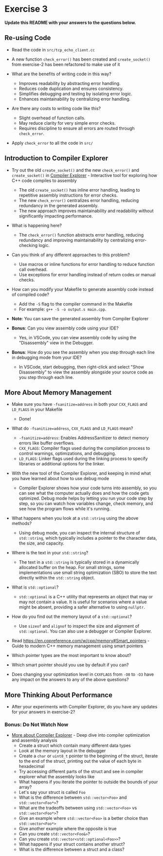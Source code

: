 # Exercise 3

**Update this README with your answers to the questions below.**

## Re-using Code

- Read the code in `src/tcp_echo_client.cc`
- A new function `check_error()` has been created and `create_socket()` from exercise-2 has been refactored to make use of it
- What are the benefits of writing code in this way?
  - Improves readability by abstracting error handling.
  - Reduces code duplication and ensures consistency.
  - Simplifies debugging and testing by isolating error logic.
  - Enhances maintainability by centralizing error handling.

- Are there any costs to writing code like this?
  - Slight overhead of function calls.
  - May reduce clarity for very simple error checks.
  - Requires discipline to ensure all errors are routed through `check_error`.
- Apply `check_error` to all the code in `src/`

## Introduction to Compiler Explorer

- Try out the old `create_socket()` and the new `check_error()` and 
  `create_socket()` in [Compiler Explorer](https://godbolt.org) - Interactive tool for exploring how C++ code compiles to assembly
  - The old `create_socket()` has inline error handling, leading to repetitive assembly instructions for error checks.
  - The new `check_error()` centralizes error handling, reducing redundancy in the generated assembly.
  - The new approach improves maintainability and readability without significantly impacting performance.

- What is happening here?
  - The `check_error()` function abstracts error handling, reducing redundancy and improving maintainability by centralizing error-checking logic.

- Can you think of any different approaches to this problem?
  - Use macros or inline functions for error handling to reduce function call overhead.
  - Use exceptions for error handling instead of return codes or manual checks.

- How can you modify your Makefile to generate assembly code instead of compiled code?
  - Add the `-S` flag to the compiler command in the Makefile
  - For example: `g++ -S -o output.s main.cpp`.
- **Note**: You can save the generated assembly from Compiler Explorer
- **Bonus**: Can you view assembly code using your IDE?
  - Yes, in VSCode, you can view assembly code by using the "Disassembly" view in the Debugger.
- **Bonus**: How do you see the assembly when you step through each line in debugging mode from your IDE?
  - In VSCode, start debugging, then right-click and select "Show Disassembly" to view the assembly alongside your source code as you step through each line.

## More About Memory Management

- Make sure you have `-fsanitize=address` in both your `CXX_FLAGS` and 
  `LD_FLAGS` in your Makefile
  - Done!
- What do `-fsanitize=address`, `CXX_FLAGS` and `LD_FLAGS` mean?
  - `-fsanitize=address`: Enables AddressSanitizer to detect memory errors like buffer overflows.
  - `CXX_FLAGS`: Compiler flags used during the compilation process to control warnings, optimizations, and debugging.
  - `LD_FLAGS`: Linker flags used during the linking process to specify libraries or additional options for the linker.

- With the new tool of the Compiler Explorer, and keeping in mind what you have learned about how to use debug mode
  - Compiler Explorer shows how your code turns into assembly, so you can see what the computer actually does and how the code gets optimized. Debug mode helps by letting you run your code step by step, so you can watch how variables change, check memory, and see how the program flows while it's running.

- What happens when you look at a `std::string` using the above methods?
  - Using debug mode, you can inspect the internal structure of `std::string`, which typically includes a pointer to the character data, the size, and capacity.
  
- Where is the text in your `std::string`?
  - The text in a `std::string` is typically stored in a dynamically allocated buffer on the heap. For small strings, some implementations use small string optimization (SBO) to store the text directly within the `std::string` object.
  
- What is `std::optional`?
  - `std::optional` is a C++ utility that represents an object that may or may not contain a value. It is useful for scenarios where a value might be absent, providing a safer alternative to using `nullptr`.
- How do you find out the memory layout of a `std::optional`?
  - Use `sizeof` and `alignof` to inspect the size and alignment of `std::optional`. You can also use a debugger or Compiler Explorer.
- Read https://en.cppreference.com/w/cpp/memory#Smart_pointers - Guide to 
  modern C++ memory management using smart pointers
- Which pointer types are the most important to know about?
- Which smart pointer should you use by default if you can?
- Does changing your optimization level in `CXXFLAGS` from `-O0` to `-O3` have
  any impact on the answers to any of the above questions?

## More Thinking About Performance

- After your experiments with Compiler Explorer, do you have any updates for
  your answers in exercise-2?

### Bonus: Do Not Watch Now 

- [More about Compiler Explorer](https://www.youtube.com/watch?v=bSkpMdDe4g4) - 
  Deep dive into compiler optimization and assembly analysis
  - Create a struct which contain many different data types
  - Look at the memory layout in the debugger
  - Create a `char` or `uint8_t` pointer to the beginning of the struct, 
    iterate to the end of the struct, printing out the value of each byte in 
    hexadecimal
  - Try accessing different parts of the struct and see in compiler explorer
    what the assembly looks like
  - What happens if you iterate the pointer to outside the bounds of your
    array?
  - Let's say your struct is called `Foo`
  - What is the difference between `std::vector<Foo>` and `std::vector<Foo*>`?
  - What are the tradeoffs between using `std::vector<Foo>` vs 
    `std::vector<Foo*>`? 
  - Give an example where `std::vector<Foo>` is a better choice than 
    `std::vector<Foo*>`
  - Give another example where the opposite is true
  - Can you create `std::vector<Foo&>`? 
  - Can you create `std::vector<std::optional<Foo>>`?
  - What happens if your struct contains another struct?
  - What is the difference between a struct and a class?